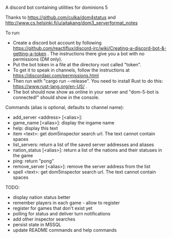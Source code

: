 A discord bot containing utilities for dominions 5

Thanks to https://github.com/culka/dom4status and http://www.cs.helsinki.fi/u/aitakang/dom3_serverformat_notes

To run:
* Create a discord bot account by following https://github.com/reactiflux/discord-irc/wiki/Creating-a-discord-bot-&-getting-a-token . The instructions there give you a bot with no permissions (DM only).
* Put the bot token in a file at the directory root called "token".
* To get it to speak in channels, follow the instructions at https://discordapi.com/permissions.html
* Then run with "cargo run --release". You need to install Rust to do this: https://www.rust-lang.org/en-US/ .
* The bot should now show as online in your server and "dom-5-bot is connected!" should show in the console.

Commands (alias is optional, defaults to channel name):
* add_server \<address\> \[\<alias\>\]:
* game_name \[\<alias\>\]: display the ingame name
* help: display this text
* item \<text\>: get dom5inspector search url. The text cannot contain spaces
* list_servers: return a list of the saved server addresses and aliases
* nation_status \[\<alias\>\]: return a list of the nations and their statuses in the game
* ping: return \"pong\"
* remove_server \[\<alias\>\]: remove the server address from the list
* spell \<text\>: get dom5inspector search url. The text cannot contain spaces

TODO:
* display nation status better
* remember players in each game - allow to register
* register for games that don't exist yet
* polling for status and deliver turn notifications
* add other inspector searches
* persist state in MSSQL
* update README commands and help commands
